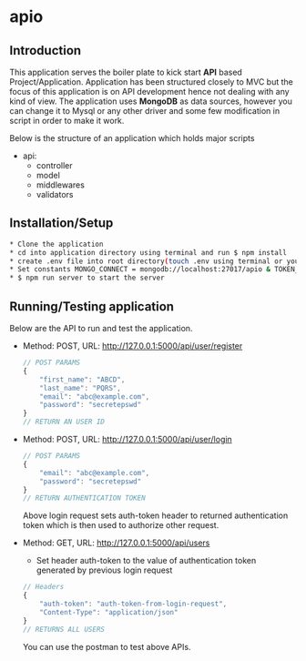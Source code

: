 # apio

## Introduction
This application serves the boiler plate to kick start **API** based Project/Application.
Application has been structured closely to MVC but the focus of this application is on API development hence not dealing with any kind of view.
The application uses **MongoDB** as data sources, however you can change it to Mysql or any other driver and some few modification in script in order to make it work.

Below is the structure of an application which holds major scripts

* api:
  * controller
  * model
  * middlewares
  * validators
  
## Installation/Setup

```bash
* Clone the application
* cd into application directory using terminal and run $ npm install
* create .env file into root directory(touch .env using terminal or you can use any editor)
* Set constants MONGO_CONNECT = mongodb://localhost:27017/apio & TOKEN_SECRET = yeg27bdh7253vsnms935gdcanfk748hksls. You can use different connection url for MONGO_CONNECT and different TOKEN_SECRET as per requirement.
* $ npm run server to start the server
```

## Running/Testing application

Below are the API to run and test the application.

* Method: POST, URL: http://127.0.0.1:5000/api/user/register
    ```js
    // POST PARAMS
    {
        "first_name": "ABCD",
        "last_name": "PQRS",
        "email": "abc@example.com",
        "password": "secretepswd"
    }
    // RETURN AN USER ID
    ```
* Method: POST, URL: http://127.0.0.1:5000/api/user/login
    ```js
    // POST PARAMS
    {
        "email": "abc@example.com",
        "password": "secretepswd"
    }
    // RETURN AUTHENTICATION TOKEN
    ```
    Above login request sets auth-token header to returned authentication token which is then used to authorize other request.

* Method: GET, URL: http://127.0.0.1:5000/api/users
    * Set header auth-token to the value of authentication token generated by previous login request
    ```js
    // Headers
    {
        "auth-token": "auth-token-from-login-request",
        "Content-Type": "application/json"
    }
    // RETURNS ALL USERS
    ```
    You can use the postman to test above APIs.
